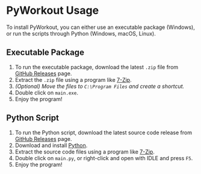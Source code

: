 # PyWorkout Usage

To install PyWorkout, you can either use an executable package (Windows), or run the scripts through Python (Windows, macOS, Linux).

## Executable Package

1. To run the executable package, download the latest `.zip` file from [GitHub Releases](https://github.com/willtheorangeguy/PyWorkout/releases/latest) page.
2. Extract the `.zip` file using a program like [7-Zip](https://www.7-zip.org/).
3. _(Optional) Move the files to `C:\Program Files` and create a shortcut._
4. Double click on `main.exe`.
5. Enjoy the program!

## Python Script

1. To run the Python script, download the latest source code release from [GitHub Releases](https://github.com/willtheorangeguy/PyWorkout/releases/latest) page.
2. Download and install [Python](https://www.python.org/downloads/).
3. Extract the source code files using a program like [7-Zip](https://www.7-zip.org/).
4. Double click on `main.py`, or right-click and open with IDLE and press `F5`.
5. Enjoy the program!
